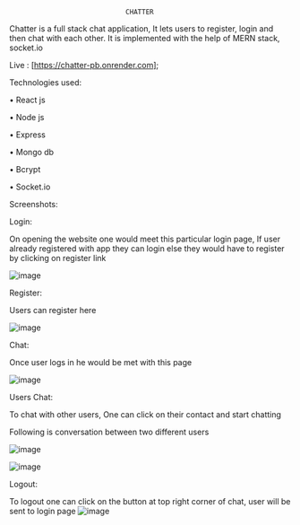                                  CHATTER
 
Chatter is a full stack chat application, It lets users to register, login and then chat with each other. It is implemented with the help of MERN stack, socket.io

Live : [https://chatter-pb.onrender.com];


Technologies used:

•	React js

•	Node js

•	Express

•	Mongo db

•	Bcrypt

•	Socket.io




Screenshots:

Login:

On opening the website one would meet this particular login page,
If user already registered with app they can login else they would have to register by clicking on register link

![image](https://github.com/prakashbist28/Chatter/assets/113052349/4bea113f-9720-47ff-b41c-0b9519d357fb)



Register:

Users can register here

![image](https://github.com/prakashbist28/Chatter/assets/113052349/0d9ab4db-dbf9-4c85-a3de-800ab638aee2)



Chat: 

Once user logs in he would be met with this page

![image](https://github.com/prakashbist28/Chatter/assets/113052349/365e4194-62a2-4672-91b7-c8f14cc9e5ac)

Users Chat:

To chat with other users, One can click on their contact and start chatting

Following is conversation between two different users

![image](https://github.com/prakashbist28/Chatter/assets/113052349/3c78b6dd-e4b7-47ed-ac0d-91356cfed85c)


![image](https://github.com/prakashbist28/Chatter/assets/113052349/4a19f184-c721-4d02-b970-15ed12cc4b16)


Logout:

To logout one can click on the button at top right corner of chat, user will be sent to login page
![image](https://github.com/prakashbist28/Chatter/assets/113052349/d5f9dece-5a91-49dc-9eba-442be06b7a3c)



